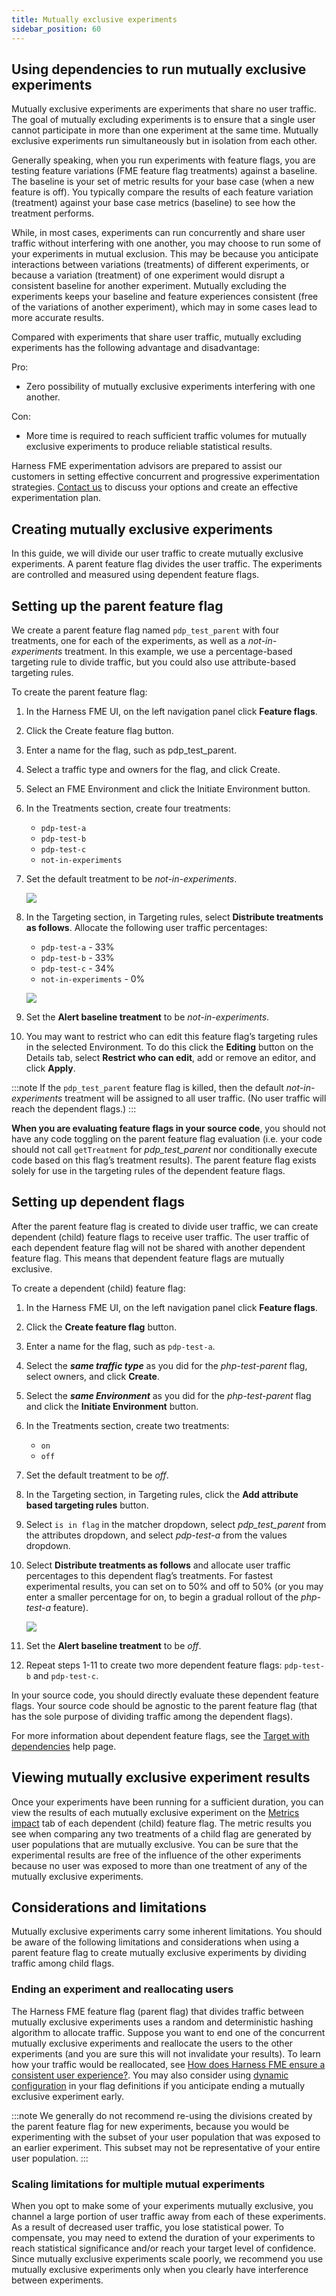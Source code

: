 ```yaml
---
title: Mutually exclusive experiments
sidebar_position: 60
---
```


## Using dependencies to run mutually exclusive experiments

Mutually exclusive experiments are experiments that share no user traffic. The goal of mutually excluding experiments is to ensure that a single user cannot participate in more than one experiment at the same time. Mutually exclusive experiments run simultaneously but in isolation from each other.

Generally speaking, when you run experiments with feature flags, you are testing feature variations (FME feature flag treatments) against a baseline. The baseline is your set of metric results for your base case (when a new feature is off). You typically compare the results of each feature variation (treatment) against your base case metrics (baseline) to see how the treatment performs. 

While, in most cases, experiments can run concurrently and share user traffic without interfering with one another, you may choose to run some of your experiments in mutual exclusion. This may be because you anticipate interactions between variations (treatments) of different experiments, or because a variation (treatment) of one experiment would disrupt a consistent baseline for another experiment. Mutually excluding the experiments keeps your baseline and feature experiences consistent (free of the variations of another experiment), which may in some cases lead to more accurate results.

Compared with experiments that share user traffic, mutually excluding experiments has the following advantage and disadvantage:

Pro:

* Zero possibility of mutually exclusive experiments interfering with one another.

Con:

* More time is required to reach sufficient traffic volumes for mutually exclusive experiments to produce reliable statistical results.

Harness FME experimentation advisors are prepared to assist our customers in setting effective concurrent and progressive experimentation strategies. [Contact us](mailto:support@split.io) to discuss your options and create an effective experimentation plan.

## Creating mutually exclusive experiments 

In this guide, we will divide our user traffic to create  mutually exclusive experiments. A parent feature flag divides the user traffic. The experiments are controlled and measured using dependent feature flags.

## Setting up the parent feature flag 

We create a parent feature flag named `pdp_test_parent` with four treatments, one for each of the experiments, as well as a *not-in-experiments* treatment. In this example, we use a percentage-based targeting rule to divide traffic, but you could also use attribute-based targeting rules.

To create the parent feature flag:

1. In the Harness FME UI, on the left navigation panel click **Feature flags**.
1. Click the Create feature flag button.
1. Enter a name for the flag, such as pdp_test_parent. 
1. Select a traffic type and owners for the flag, and click Create.
1. Select an FME Environment and click the Initiate Environment button. 
1. In the Treatments section, create four treatments: 
   
   - `pdp-test-a`
   - `pdp-test-b`
   - `pdp-test-c`
   - `not-in-experiments`

1. Set the default treatment to be *not-in-experiments*.
   
   ![](../static/default-treatment.png)

1. In the Targeting section, in Targeting rules, select **Distribute treatments as follows**. Allocate the following user traffic percentages:
    
   - `pdp-test-a` - 33%
   - `pdp-test-b` - 33%
   - `pdp-test-c` - 34%
   - `not-in-experiments` - 0%

   ![](../static/distribute-treatments.png)

1. Set the **Alert baseline treatment** to be *not-in-experiments*.
1. You may want to restrict who can edit this feature flag’s targeting rules in the selected Environment. To do this click the **Editing** button on the Details tab, select **Restrict who can edit**, add or remove an editor, and click **Apply**.

:::note
If the `pdp_test_parent` feature flag is killed, then the default *not-in-experiments* treatment will be assigned to all user traffic. (No user traffic will reach the dependent flags.)
:::

**When you are evaluating feature flags in your source code**, you should not have any code toggling on the parent feature flag evaluation (i.e. your code should not call `getTreatment` for *pdp_test_parent* nor conditionally execute code based on this flag’s treatment results). The parent feature flag exists solely for use in the targeting rules of the dependent feature flags.

## Setting up dependent flags 

After the parent feature flag is created to divide user traffic, we can create dependent (child) feature flags to receive user traffic. The user traffic of each dependent feature flag will not be shared with another dependent feature flag. This means that dependent feature flags are mutually exclusive.

To create a dependent (child) feature flag:

1. In the Harness FME UI, on the left navigation panel click **Feature flags**.
1. Click the **Create feature flag** button.
1. Enter a name for the flag, such as `pdp-test-a`.
1. Select the ***same traffic type*** as you did for the *php-test-parent* flag, select owners, and click **Create**. 
1. Select the ***same Environment*** as you did for the *php-test-parent* flag and click the **Initiate Environment** button. 
1. In the Treatments section, create two treatments: 
   
   - `on`
   - `off`

1. Set the default treatment to be *off*.
1. In the Targeting section, in Targeting rules, click the **Add attribute based targeting rules** button. 
1. Select `is in flag` in the matcher dropdown, select *pdp_test_parent* from the attributes dropdown, and select *pdp-test-a* from the values dropdown.
1. Select **Distribute treatments as follows** and allocate user traffic percentages to this dependent flag’s treatments. For fastest experimental results, you can set on to 50% and off to 50% (or you may enter a smaller percentage for on, to begin a gradual rollout of the *php-test-a* feature).

   ![](../static/distribute-treatments-dependent.png)

1. Set the **Alert baseline treatment** to be *off*.
1. Repeat steps 1-11 to create two more dependent feature flags: `pdp-test-b` and `pdp-test-c`.

In your source code, you should directly evaluate these dependent feature flags. Your source code should be agnostic to the parent feature flag (that has the sole purpose of dividing traffic among the dependent flags). 

For more information about dependent feature flags, see the [Target with dependencies](/docs/feature-management-experimentation/feature-management/target-with-dependencies/) help page.

## Viewing mutually exclusive experiment results

Once your experiments have been running for a sufficient duration, you can view the results of each mutually exclusive experiment on the [Metrics impact](/docs/feature-management-experimentation/experimentation/experiment-results/viewing-experiment-results/) tab of each dependent (child) feature flag. The metric results you see when comparing any two treatments of a child flag are generated by user populations that are mutually exclusive. You can be sure that the experimental results are free of the influence of the other experiments because no user was exposed to more than one treatment of any of the mutually exclusive experiments.

## Considerations and limitations

Mutually exclusive experiments carry some inherent limitations. You should be aware of the following limitations and considerations when using a parent feature flag to create mutually exclusive experiments by dividing traffic among child flags.

### Ending an experiment and reallocating users

The Harness FME feature flag (parent flag) that divides traffic between mutually exclusive experiments uses a random and deterministic hashing algorithm to allocate traffic. Suppose you want to end one of the concurrent mutually exclusive experiments and reallocate the users to the other experiments (and you are sure this will not invalidate your results). To learn how your traffic would be reallocated, see [How does Harness FME ensure a consistent user experience?](/docs/feature-management-experimentation/feature-management/faqs/ensure-a-consistent-user-experience). You may also consider using [dynamic configuration](/docs/feature-management-experimentation/feature-management/setup/dynamic-configurations/) in your flag definitions if you anticipate ending a mutually exclusive experiment early.

:::note 
We generally do not recommend re-using the divisions created by the parent feature flag for new experiments, because you would be experimenting with the subset of your user population that was exposed to an earlier experiment. This subset may not be representative of your entire user population.
:::

### Scaling limitations for multiple mutual experiments

When you opt to make some of your experiments mutually exclusive, you channel a large portion of user traffic away from each of these experiments. As a result of decreased user traffic, you lose statistical power. To compensate, you may need to extend the duration of your experiments to reach statistical significance and/or reach your target level of confidence. Since mutually exclusive experiments scale poorly, we recommend you use mutually exclusive experiments only when you clearly have interference between experiments.